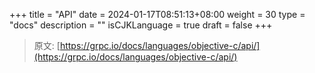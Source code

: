 +++
title = "API"
date = 2024-01-17T08:51:13+08:00
weight = 30
type = "docs"
description = ""
isCJKLanguage = true
draft = false
+++

> 原文: [https://grpc.io/docs/languages/objective-c/api/](https://grpc.io/docs/languages/objective-c/api/)
